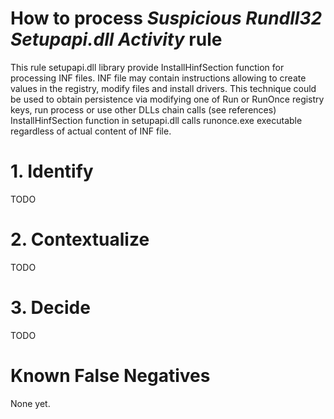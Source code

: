 # How to process *Suspicious Rundll32 Setupapi.dll Activity* rule
This rule setupapi.dll library provide InstallHinfSection function for processing INF files. INF file may contain instructions allowing to create values in the registry, modify files and install drivers. This technique could be used to obtain persistence via modifying one of Run or RunOnce registry keys, run process or use other DLLs chain calls (see references) InstallHinfSection function in setupapi.dll calls runonce.exe executable regardless of actual content of INF file.

# 1. Identify
TODO

# 2. Contextualize
TODO

# 3. Decide
TODO

# Known False Negatives
None yet.

